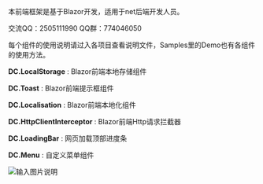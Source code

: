 本前端框架是基于Blazor开发，适用于net后端开发人员。

交流QQ：2505111990  QQ群：774046050

每个组件的使用说明请过入各项目查看说明文件，Samples里的Demo也有各组件的使用方法。


 **DC.LocalStorage** : Blazor前端本地存储组件

 **DC.Toast** : Blazor前端提示框组件

 **DC.Localisation** : Blazor前端本地化组件

 **DC.HttpClientInterceptor** : Blazor前端Http请求拦截器

 **DC.LoadingBar** : 网页加载顶部进度条

 **DC.Menu** : 自定义菜单组件

![输入图片说明](https://images.gitee.com/uploads/images/2019/0323/143458_244fc8de_130171.png "演示图片")